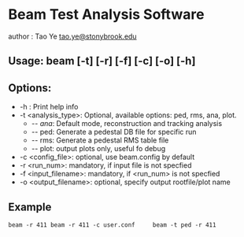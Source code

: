
# Beam Test Analysis Software 
author : Tao Ye <tao.ye@stonybrook.edu> 

## Usage: beam [-t] [-r] [-f] [-c] [-o] [-h] 
## Options:
-	-h : Print help info 
-	-t <analysis_type>:  Optional, available options: ped, rms, ana, plot. 
	-	 -- *ana*: Default mode, reconstruction and  tracking analysis
	-	 -- ped: Generate a pedestal DB file for specific run
	-	 -- rms: Generate a pedestal RMS table file
	-	 -- plot: output plots only, useful fo debug 
-	-c <config_file>: optional, use beam.config by default 
-	-r <run_num>: mandatory, if input file is not specfied 
-	-f <input_filename>: mandatory, if <run_num> is not specfied 
-	-o <output_filename>: optional, specify output rootfile/plot name 
## Example
``
	beam -r 411
	beam -r 411 -c user.conf	
	beam -t ped -r 411
``
